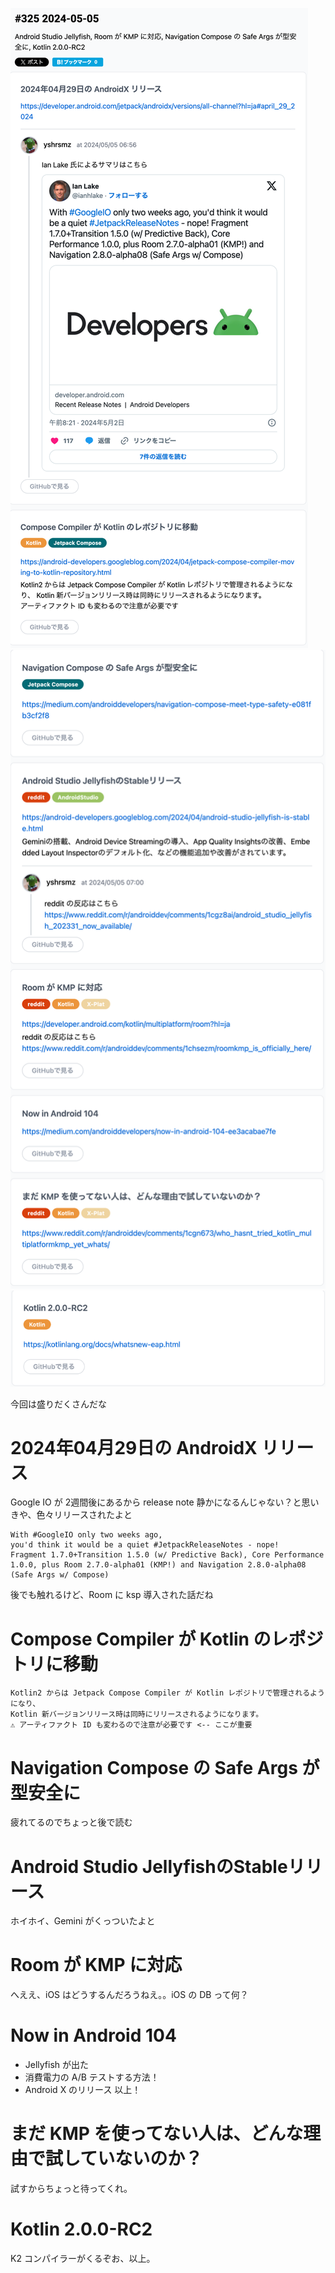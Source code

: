 ![img.png](img.png)
![img_1.png](img_1.png)
![img_2.png](img_2.png)

今回は盛りだくさんだな

# 2024年04月29日の AndroidX リリース

Google IO が 2週間後にあるから release note 静かになるんじゃない？と思いきや、色々リリースされたよと
```text
With #GoogleIO only two weeks ago, 
you'd think it would be a quiet #JetpackReleaseNotes - nope! 
Fragment 1.7.0+Transition 1.5.0 (w/ Predictive Back), Core Performance 1.0.0, plus Room 2.7.0-alpha01 (KMP!) and Navigation 2.8.0-alpha08 (Safe Args w/ Compose)
```

後でも触れるけど、Room に ksp 導入された話だね

# Compose Compiler が Kotlin のレポジトリに移動
```text
Kotlin2 からは Jetpack Compose Compiler が Kotlin レポジトリで管理されるようになり、 
Kotlin 新バージョンリリース時は同時にリリースされるようになります。
⚠️ アーティファクト ID も変わるので注意が必要です <-- ここが重要
```

# Navigation Compose の Safe Args が型安全に
疲れてるのでちょっと後で読む

# Android Studio JellyfishのStableリリース
ホイホイ、Gemini がくっついたよと

# Room が KMP に対応
へええ、iOS はどうするんだろうねえ。。iOS の DB って何？

# Now in Android 104
- Jellyfish が出た
- 消費電力の A/B テストする方法！
- Android X のリリース
以上！

# まだ KMP を使ってない人は、どんな理由で試していないのか？
試すからちょっと待ってくれ。

# Kotlin 2.0.0-RC2
K2 コンパイラーがくるぞお、以上。